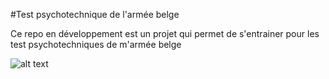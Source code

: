 #Test psychotechnique de l'armée belge

Ce repo en développement est un projet qui permet de s'entrainer pour les test psychotechniques de m'armée belge

![alt text](https://fr.wikipedia.org/wiki/Forces_arm%C3%A9es_belges)
